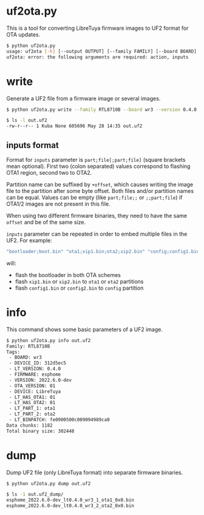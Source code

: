 # uf2ota.py

This is a tool for converting LibreTuya firmware images to UF2 format for OTA updates.

```bash
$ python uf2ota.py
usage: uf2ota [-h] [--output OUTPUT] [--family FAMILY] [--board BOARD] [--version VERSION] [--fw FW] {info,dump,write} inputs [inputs ...]
uf2ota: error: the following arguments are required: action, inputs
```

# write

Generate a UF2 file from a firmware image or several images.

```bash
$ python uf2ota.py write --family RTL8710B --board wr3 --version 0.4.0 --fw esphome:2022.6.0-dev "ota1;xip1.bin;ota2;xip2.bin"

$ ls -l out.uf2
-rw-r--r-- 1 Kuba None 605696 May 28 14:35 out.uf2
```

## inputs format

Format for `inputs` parameter is `part;file[;part;file]` (square brackets mean optional). First two (colon separated) values correspond to flashing OTA1 region, second two to OTA2.

Partition name can be suffixed by `+offset`, which causes writing the image file to the partition after some byte offset. Both files and/or partition names can be equal. Values can be empty (like `part;file;;` or `;;part;file`) if OTA1/2 images are not present in this file.

When using two different firmware binaries, they need to have the same `offset` and be of the same size.

`inputs` parameter can be repeated in order to embed multiple files in the UF2. For example:
```bash
"bootloader;boot.bin" "ota1;xip1.bin;ota2;xip2.bin" "config;config1.bin;config;config2.bin"
```
will:
- flash the bootloader in both OTA schemes
- flash `xip1.bin` or `xip2.bin` to `ota1` or `ota2` partitions
- flash `config1.bin` or `config2.bin` to `config` partition

# info

This command shows some basic parameters of a UF2 image.

```bash
$ python uf2ota.py info out.uf2
Family: RTL8710B
Tags:
 - BOARD: wr3
 - DEVICE_ID: 312d5ec5
 - LT_VERSION: 0.4.0
 - FIRMWARE: esphome
 - VERSION: 2022.6.0-dev
 - OTA_VERSION: 01
 - DEVICE: LibreTuya
 - LT_HAS_OTA1: 01
 - LT_HAS_OTA2: 01
 - LT_PART_1: ota1
 - LT_PART_2: ota2
 - LT_BINPATCH: fe0900500c009094989ca0
Data chunks: 1182
Total binary size: 302448
```

# dump

Dump UF2 file (only LibreTuya format) into separate firmware binaries.

```bash
$ python uf2ota.py dump out.uf2

$ ls -1 out.uf2_dump/
esphome_2022.6.0-dev_lt0.4.0_wr3_1_ota1_0x0.bin
esphome_2022.6.0-dev_lt0.4.0_wr3_2_ota2_0x0.bin
```
